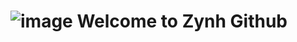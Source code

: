 # ![image](https://emojigraph.org/media/google/black-cat_1f408-200d-2b1b.png?width=100&height=467) Welcome to Zynh Github
